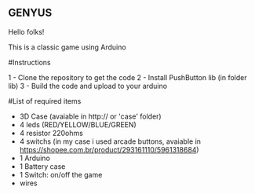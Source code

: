 ## GENYUS  

Hello folks!  

This is a classic game using Arduino 

#Instructions

1 - Clone the repository to get the code
2 - Install PushButton lib (in folder lib)
3 - Build the code and upload to your arduino

#List of required items

- 3D Case (avaiable in http:// or 'case' folder)
- 4 leds (RED/YELLOW/BLUE/GREEN)
- 4 resistor 220ohms
- 4 switchs (in my case i used arcade buttons, avaiable in https://shopee.com.br/product/293161110/5961318684)
- 1 Arduino
- 1 Battery case
- 1 Switch: on/off the game
- wires